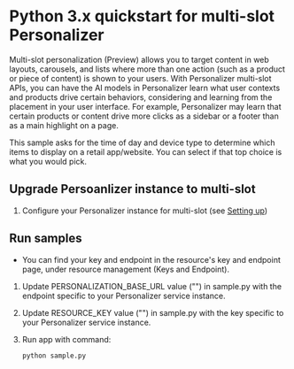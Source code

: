# Python 3.x quickstart for multi-slot Personalizer

Multi-slot personalization (Preview) allows you to target content in web layouts, carousels, and lists where more than one action (such as a product or piece of content) is shown to your users. With Personalizer multi-slot APIs, you can have the AI models in Personalizer learn what user contexts and products drive certain behaviors, considering and learning from the placement in your user interface. For example, Personalizer may learn that certain products or content drive more clicks as a sidebar or a footer than as a main highlight on a page.

This sample asks for the time of day and device type to determine which items to display on a retail app/website. You can select if that top choice is what you would pick.

## Upgrade Persoanlizer instance to multi-slot

 1. Configure your Personalizer instance for multi-slot (see [Setting up](https://docs.microsoft.com/en-us/azure/cognitive-services/personalizer/how-to-multi-slot?pivots=programming-language-python))

## Run samples

- You can find your key and endpoint in the resource's key and endpoint page, under resource management (Keys and Endpoint).

1. Update PERSONALIZATION_BASE_URL value ("<REPLACE-WITH-YOUR-PERSONALIZER-ENDPOINT>") in sample.py with the endpoint specific to your Personalizer service instance.

1. Update RESOURCE_KEY value ("<REPLACE-WITH-YOUR-PERSONALIZER-KEY>") in sample.py with the key specific to your Personalizer service instance.

1. Run app with command:

    ```
    python sample.py
    ```
